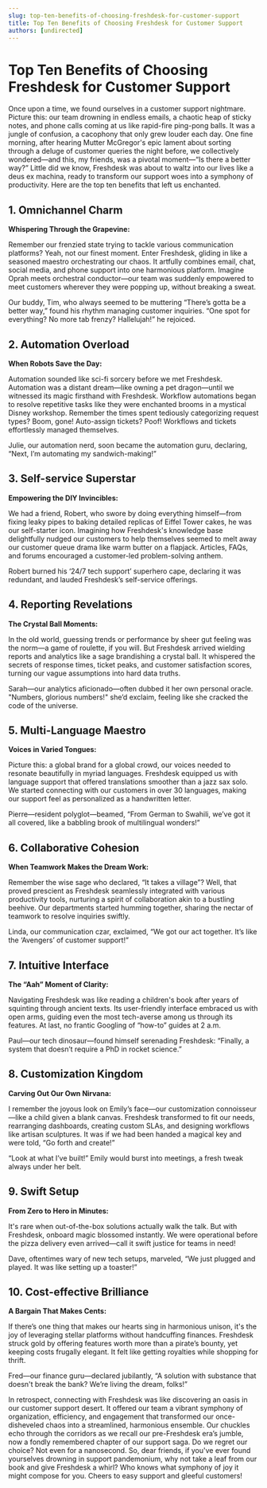 ```yaml
---
slug: top-ten-benefits-of-choosing-freshdesk-for-customer-support
title: Top Ten Benefits of Choosing Freshdesk for Customer Support
authors: [undirected]
---
```



# Top Ten Benefits of Choosing Freshdesk for Customer Support

Once upon a time, we found ourselves in a customer support nightmare. Picture this: our team drowning in endless emails, a chaotic heap of sticky notes, and phone calls coming at us like rapid-fire ping-pong balls. It was a jungle of confusion, a cacophony that only grew louder each day. One fine morning, after hearing Mutter McGregor's epic lament about sorting through a deluge of customer queries the night before, we collectively wondered—and this, my friends, was a pivotal moment—“Is there a better way?” Little did we know, Freshdesk was about to waltz into our lives like a deus ex machina, ready to transform our support woes into a symphony of productivity. Here are the top ten benefits that left us enchanted.

## 1. Omnichannel Charm

**Whispering Through the Grapevine:**

Remember our frenzied state trying to tackle various communication platforms? Yeah, not our finest moment. Enter Freshdesk, gliding in like a seasoned maestro orchestrating our chaos. It artfully combines email, chat, social media, and phone support into one harmonious platform. Imagine Oprah meets orchestral conductor—our team was suddenly empowered to meet customers wherever they were popping up, without breaking a sweat.

Our buddy, Tim, who always seemed to be muttering “There’s gotta be a better way,” found his rhythm managing customer inquiries. “One spot for everything? No more tab frenzy? Hallelujah!” he rejoiced.

## 2. Automation Overload

**When Robots Save the Day:**

Automation sounded like sci-fi sorcery before we met Freshdesk. Automation was a distant dream—like owning a pet dragon—until we witnessed its magic firsthand with Freshdesk. Workflow automations began to resolve repetitive tasks like they were enchanted brooms in a mystical Disney workshop. Remember the times spent tediously categorizing request types? Boom, gone! Auto-assign tickets? Poof! Workflows and tickets effortlessly managed themselves.

Julie, our automation nerd, soon became the automation guru, declaring, “Next, I’m automating my sandwich-making!”

## 3. Self-service Superstar

**Empowering the DIY Invincibles:**

We had a friend, Robert, who swore by doing everything himself—from fixing leaky pipes to baking detailed replicas of Eiffel Tower cakes, he was our self-starter icon. Imagining how Freshdesk's knowledge base delightfully nudged our customers to help themselves seemed to melt away our customer queue drama like warm butter on a flapjack. Articles, FAQs, and forums encouraged a customer-led problem-solving anthem.

Robert burned his ‘24/7 tech support’ superhero cape, declaring it was redundant, and lauded Freshdesk’s self-service offerings.

## 4. Reporting Revelations

**The Crystal Ball Moments:**

In the old world, guessing trends or performance by sheer gut feeling was the norm—a game of roulette, if you will. But Freshdesk arrived wielding reports and analytics like a sage brandishing a crystal ball. It whispered the secrets of response times, ticket peaks, and customer satisfaction scores, turning our vague assumptions into hard data truths.

Sarah—our analytics aficionado—often dubbed it her own personal oracle. "Numbers, glorious numbers!" she’d exclaim, feeling like she cracked the code of the universe.

## 5. Multi-Language Maestro

**Voices in Varied Tongues:**

Picture this: a global brand for a global crowd, our voices needed to resonate beautifully in myriad languages. Freshdesk equipped us with language support that offered translations smoother than a jazz sax solo. We started connecting with our customers in over 30 languages, making our support feel as personalized as a handwritten letter.

Pierre—resident polyglot—beamed, “From German to Swahili, we’ve got it all covered, like a babbling brook of multilingual wonders!”

## 6. Collaborative Cohesion

**When Teamwork Makes the Dream Work:**

Remember the wise sage who declared, “It takes a village”? Well, that proved prescient as Freshdesk seamlessly integrated with various productivity tools, nurturing a spirit of collaboration akin to a bustling beehive. Our departments started humming together, sharing the nectar of teamwork to resolve inquiries swiftly.

Linda, our communication czar, exclaimed, “We got our act together. It’s like the ‘Avengers’ of customer support!”

## 7. Intuitive Interface

**The “Aah” Moment of Clarity:**

Navigating Freshdesk was like reading a children's book after years of squinting through ancient texts. Its user-friendly interface embraced us with open arms, guiding even the most tech-averse among us through its features. At last, no frantic Googling of “how-to” guides at 2 a.m.

Paul—our tech dinosaur—found himself serenading Freshdesk: “Finally, a system that doesn’t require a PhD in rocket science.”

## 8. Customization Kingdom

**Carving Out Our Own Nirvana:**

I remember the joyous look on Emily’s face—our customization connoisseur—like a child given a blank canvas. Freshdesk transformed to fit our needs, rearranging dashboards, creating custom SLAs, and designing workflows like artisan sculptures. It was if we had been handed a magical key and were told, “Go forth and create!”

“Look at what I’ve built!” Emily would burst into meetings, a fresh tweak always under her belt.

## 9. Swift Setup

**From Zero to Hero in Minutes:**

It's rare when out-of-the-box solutions actually walk the talk. But with Freshdesk, onboard magic blossomed instantly. We were operational before the pizza delivery even arrived—call it swift justice for teams in need!

Dave, oftentimes wary of new tech setups, marveled, “We just plugged and played. It was like setting up a toaster!”

## 10. Cost-effective Brilliance

**A Bargain That Makes Cents:**

If there’s one thing that makes our hearts sing in harmonious unison, it's the joy of leveraging stellar platforms without handcuffing finances. Freshdesk struck gold by offering features worth more than a pirate’s bounty, yet keeping costs frugally elegant. It felt like getting royalties while shopping for thrift.

Fred—our finance guru—declared jubilantly, “A solution with substance that doesn't break the bank? We’re living the dream, folks!”

In retrospect, connecting with Freshdesk was like discovering an oasis in our customer support desert. It offered our team a vibrant symphony of organization, efficiency, and engagement that transformed our once-disheveled chaos into a streamlined, harmonious ensemble. Our chuckles echo through the corridors as we recall our pre-Freshdesk era’s jumble, now a fondly remembered chapter of our support saga. Do we regret our choice? Not even for a nanosecond. So, dear friends, if you've ever found yourselves drowning in support pandemonium, why not take a leaf from our book and give Freshdesk a whirl? Who knows what symphony of joy it might compose for you. Cheers to easy support and gleeful customers!